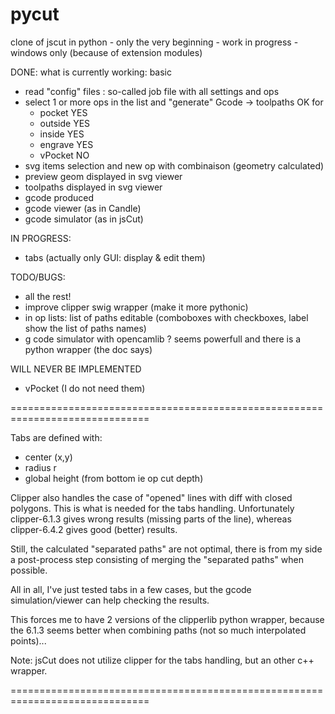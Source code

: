 # pycut
clone of jscut  in python - only the very beginning - work in progress - windows only (because of extension modules)


DONE: what is currently working: basic
- read "config" files : so-called job file with all settings and ops
- select 1 or more ops in the list and "generate" Gcode -> toolpaths OK for
   + pocket   YES
   + outside  YES
   + inside   YES
   + engrave  YES
   + vPocket   NO
- svg items selection and new op with combinaison (geometry calculated)
- preview geom displayed in svg viewer
- toolpaths displayed in svg viewer
- gcode produced
- gcode viewer (as in Candle)
- gcode simulator (as in jsCut)

IN PROGRESS:
- tabs (actually only GUI: display & edit them)

TODO/BUGS:
- all the rest!
- improve clipper swig wrapper (make it more pythonic)
- in op lists: list of paths editable (comboboxes with checkboxes, label show the list of paths names)
- g code simulator with opencamlib ? seems powerfull and there is a python wrapper (the doc says) 

WILL NEVER BE IMPLEMENTED
- vPocket (I do not need them)


==============================================================================

Tabs are defined with: 
  - center (x,y)
  - radius r
  - global height (from bottom ie op cut depth)
  
Clipper also handles the case of "opened" lines with diff with closed polygons.
This is what is needed for the tabs handling.
Unfortunately clipper-6.1.3 gives wrong results (missing parts of the line), 
whereas clipper-6.4.2 gives good (better) results.

Still, the calculated "separated paths" are not optimal, there is from my side
a post-process step consisting of merging the "separated paths" when possible.

All in all, I've just tested tabs in a few cases, but the gcode simulation/viewer
can help checking the results.

This forces me to have 2 versions of the clipperlib python wrapper, 
because the 6.1.3 seems better when combining paths (not so much interpolated points)...

Note: jsCut does not utilize clipper for the tabs handling, 
but an other c++ wrapper. 

==============================================================================
